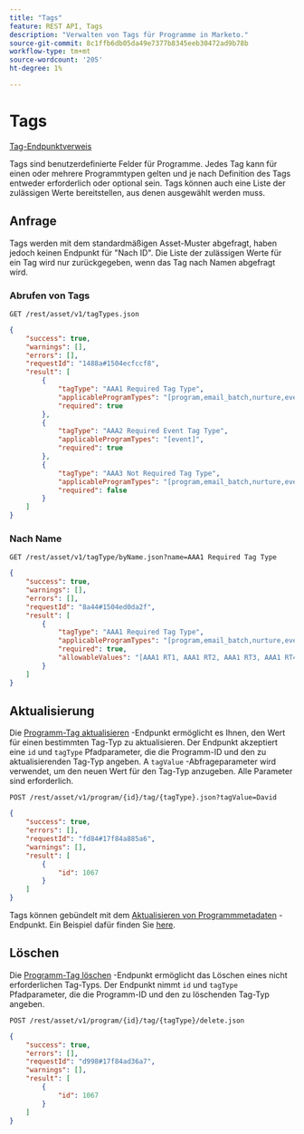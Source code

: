 ```yaml
---
title: "Tags"
feature: REST API, Tags
description: "Verwalten von Tags für Programme in Marketo."
source-git-commit: 8c1ffb6db05da49e7377b8345eeb30472ad9b78b
workflow-type: tm+mt
source-wordcount: '205'
ht-degree: 1%

---
```



# Tags

[Tag-Endpunktverweis](https://developer.adobe.com/marketo-apis/api/asset/#tag/Tags)

Tags sind benutzerdefinierte Felder für Programme. Jedes Tag kann für einen oder mehrere Programmtypen gelten und je nach Definition des Tags entweder erforderlich oder optional sein. Tags können auch eine Liste der zulässigen Werte bereitstellen, aus denen ausgewählt werden muss.

## Anfrage

Tags werden mit dem standardmäßigen Asset-Muster abgefragt, haben jedoch keinen Endpunkt für &quot;Nach ID&quot;. Die Liste der zulässigen Werte für ein Tag wird nur zurückgegeben, wenn das Tag nach Namen abgefragt wird.

### Abrufen von Tags

```
GET /rest/asset/v1/tagTypes.json
```

```json
{
    "success": true,
    "warnings": [],
    "errors": [],
    "requestId": "1488a#1504ecfccf8",
    "result": [
        {
            "tagType": "AAA1 Required Tag Type",
            "applicableProgramTypes": "[program,email_batch,nurture,event,webinar]",
            "required": true
        },
        {
            "tagType": "AAA2 Required Event Tag Type",
            "applicableProgramTypes": "[event]",
            "required": true
        },
        {
            "tagType": "AAA3 Not Required Tag Type",
            "applicableProgramTypes": "[program,email_batch,nurture,event,webinar]",
            "required": false
        }
    ]
}
```

### Nach Name

```
GET /rest/asset/v1/tagType/byName.json?name=AAA1 Required Tag Type
```

```json
{
    "success": true,
    "warnings": [],
    "errors": [],
    "requestId": "8a44#1504ed0da2f",
    "result": [
        {
            "tagType": "AAA1 Required Tag Type",
            "applicableProgramTypes": "[program,email_batch,nurture,event,webinar]",
            "required": true,
            "allowableValues": "[AAA1 RT1, AAA1 RT2, AAA1 RT3, AAA1 RT4]"
        }
    ]
}
```

## Aktualisierung

Die [Programm-Tag aktualisieren](https://developer.adobe.com/marketo-apis/api/asset/#tag/Programs/operation/updateProgramUsingPOST) -Endpunkt ermöglicht es Ihnen, den Wert für einen bestimmten Tag-Typ zu aktualisieren. Der Endpunkt akzeptiert eine `id` und `tagType` Pfadparameter, die die Programm-ID und den zu aktualisierenden Tag-Typ angeben. A `tagValue` -Abfrageparameter wird verwendet, um den neuen Wert für den Tag-Typ anzugeben. Alle Parameter sind erforderlich.

```
POST /rest/asset/v1/program/{id}/tag/{tagType}.json?tagValue=David
```

```json
{
    "success": true,
    "errors": [],
    "requestId": "fd84#17f84a885a6",
    "warnings": [],
    "result": [
        {
            "id": 1067
        }
    ]
}
```

Tags können gebündelt mit dem [Aktualisieren von Programmmetadaten](https://developer.adobe.com/marketo-apis/api/asset/#tag/Programs/operation/updateProgramUsingPOST) -Endpunkt. Ein Beispiel dafür finden Sie [here](programs.md#update).

## Löschen

Die [Programm-Tag löschen](https://developer.adobe.com/marketo-apis/api/asset/#tag/Programs/operation/deleteProgramUsingPOST) -Endpunkt ermöglicht das Löschen eines nicht erforderlichen Tag-Typs. Der Endpunkt nimmt `id` und `tagType` Pfadparameter, die die Programm-ID und den zu löschenden Tag-Typ angeben.

```
POST /rest/asset/v1/program/{id}/tag/{tagType}/delete.json
```

```json
{
    "success": true,
    "errors": [],
    "requestId": "d998#17f84ad36a7",
    "warnings": [],
    "result": [
        {
            "id": 1067
        }
    ]
}
```
